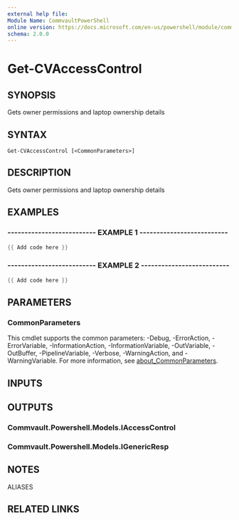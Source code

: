 ```yaml
---
external help file:
Module Name: CommvaultPowerShell
online version: https://docs.microsoft.com/en-us/powershell/module/commvaultpowershell/get-cvaccesscontrol
schema: 2.0.0
---
```


# Get-CVAccessControl

## SYNOPSIS
Gets owner permissions and laptop ownership details

## SYNTAX

```
Get-CVAccessControl [<CommonParameters>]
```

## DESCRIPTION
Gets owner permissions and laptop ownership details

## EXAMPLES

### -------------------------- EXAMPLE 1 --------------------------
```powershell
{{ Add code here }}
```



### -------------------------- EXAMPLE 2 --------------------------
```powershell
{{ Add code here }}
```



## PARAMETERS

### CommonParameters
This cmdlet supports the common parameters: -Debug, -ErrorAction, -ErrorVariable, -InformationAction, -InformationVariable, -OutVariable, -OutBuffer, -PipelineVariable, -Verbose, -WarningAction, and -WarningVariable. For more information, see [about_CommonParameters](http://go.microsoft.com/fwlink/?LinkID=113216).

## INPUTS

## OUTPUTS

### Commvault.Powershell.Models.IAccessControl

### Commvault.Powershell.Models.IGenericResp

## NOTES

ALIASES

## RELATED LINKS


